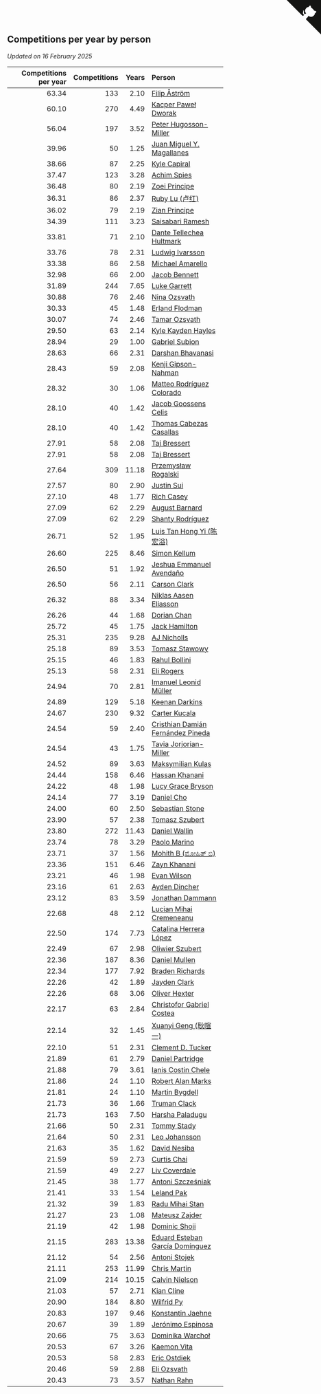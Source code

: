 ## Competitions per year by person

*Updated on 16 February 2025*

| Competitions per year | Competitions | Years | Person |
| ---: | ---: | ---: | :--- |
| 63.34 | 133 | 2.10 | [Filip Åström](https://www.worldcubeassociation.org/persons/2023ASTR01) |
| 60.10 | 270 | 4.49 | [Kacper Paweł Dworak](https://www.worldcubeassociation.org/persons/2020DWOR01) |
| 56.04 | 197 | 3.52 | [Peter Hugosson-Miller](https://www.worldcubeassociation.org/persons/2021HUGO01) |
| 39.96 | 50 | 1.25 | [Juan Miguel Y. Magallanes](https://www.worldcubeassociation.org/persons/2023MAGA09) |
| 38.66 | 87 | 2.25 | [Kyle Capiral](https://www.worldcubeassociation.org/persons/2022CAPI02) |
| 37.47 | 123 | 3.28 | [Achim Spies](https://www.worldcubeassociation.org/persons/2021SPIE01) |
| 36.48 | 80 | 2.19 | [Zoei Principe](https://www.worldcubeassociation.org/persons/2022PRIN09) |
| 36.31 | 86 | 2.37 | [Ruby Lu (卢红)](https://www.worldcubeassociation.org/persons/2022LURU01) |
| 36.02 | 79 | 2.19 | [Zian Principe](https://www.worldcubeassociation.org/persons/2022PRIN08) |
| 34.39 | 111 | 3.23 | [Saisabari Ramesh](https://www.worldcubeassociation.org/persons/2021RAME01) |
| 33.81 | 71 | 2.10 | [Dante Tellechea Hultmark](https://www.worldcubeassociation.org/persons/2023HULT01) |
| 33.76 | 78 | 2.31 | [Ludwig Ivarsson](https://www.worldcubeassociation.org/persons/2022IVAR01) |
| 33.38 | 86 | 2.58 | [Michael Amarello](https://www.worldcubeassociation.org/persons/2022AMAR09) |
| 32.98 | 66 | 2.00 | [Jacob Bennett](https://www.worldcubeassociation.org/persons/2023BENN04) |
| 31.89 | 244 | 7.65 | [Luke Garrett](https://www.worldcubeassociation.org/persons/2017GARR05) |
| 30.88 | 76 | 2.46 | [Nina Ozsvath](https://www.worldcubeassociation.org/persons/2022OZSV03) |
| 30.33 | 45 | 1.48 | [Erland Flodman](https://www.worldcubeassociation.org/persons/2023FLOD01) |
| 30.07 | 74 | 2.46 | [Tamar Ozsvath](https://www.worldcubeassociation.org/persons/2022OZSV04) |
| 29.50 | 63 | 2.14 | [Kyle Kayden Hayles](https://www.worldcubeassociation.org/persons/2022HAYL02) |
| 28.94 | 29 | 1.00 | [Gabriel Subion](https://www.worldcubeassociation.org/persons/2024SUBI01) |
| 28.63 | 66 | 2.31 | [Darshan Bhavanasi](https://www.worldcubeassociation.org/persons/2022BHAV01) |
| 28.43 | 59 | 2.08 | [Kenji Gipson-Nahman](https://www.worldcubeassociation.org/persons/2023GIPS01) |
| 28.32 | 30 | 1.06 | [Matteo Rodríguez Colorado](https://www.worldcubeassociation.org/persons/2024COLO04) |
| 28.10 | 40 | 1.42 | [Jacob Goossens Celis](https://www.worldcubeassociation.org/persons/2023CELI06) |
| 28.10 | 40 | 1.42 | [Thomas Cabezas Casallas](https://www.worldcubeassociation.org/persons/2023CASA08) |
| 27.91 | 58 | 2.08 | [Taj Bressert](https://www.worldcubeassociation.org/persons/2023BRES01) |
| 27.91 | 58 | 2.08 | [Taj Bressert](https://www.worldcubeassociation.org/persons/2023BRES01) |
| 27.64 | 309 | 11.18 | [Przemysław Rogalski](https://www.worldcubeassociation.org/persons/2013ROGA02) |
| 27.57 | 80 | 2.90 | [Justin Sui](https://www.worldcubeassociation.org/persons/2022SUIJ01) |
| 27.10 | 48 | 1.77 | [Rich Casey](https://www.worldcubeassociation.org/persons/2023CASE06) |
| 27.09 | 62 | 2.29 | [August Barnard](https://www.worldcubeassociation.org/persons/2022BARN21) |
| 27.09 | 62 | 2.29 | [Shanty Rodríguez](https://www.worldcubeassociation.org/persons/2022CUBI01) |
| 26.71 | 52 | 1.95 | [Luis Tan Hong Yi (陈宏溢)](https://www.worldcubeassociation.org/persons/2023YILU01) |
| 26.60 | 225 | 8.46 | [Simon Kellum](https://www.worldcubeassociation.org/persons/2016KELL12) |
| 26.50 | 51 | 1.92 | [Jeshua Emmanuel Avendaño](https://www.worldcubeassociation.org/persons/2023AVEN01) |
| 26.50 | 56 | 2.11 | [Carson Clark](https://www.worldcubeassociation.org/persons/2023CLAR02) |
| 26.32 | 88 | 3.34 | [Niklas Aasen Eliasson](https://www.worldcubeassociation.org/persons/2021ELIA01) |
| 26.26 | 44 | 1.68 | [Dorian Chan](https://www.worldcubeassociation.org/persons/2023DORI01) |
| 25.72 | 45 | 1.75 | [Jack Hamilton](https://www.worldcubeassociation.org/persons/2023HAMI08) |
| 25.31 | 235 | 9.28 | [AJ Nicholls](https://www.worldcubeassociation.org/persons/2015NICH04) |
| 25.18 | 89 | 3.53 | [Tomasz Stawowy](https://www.worldcubeassociation.org/persons/2021STAW01) |
| 25.15 | 46 | 1.83 | [Rahul Bollini](https://www.worldcubeassociation.org/persons/2023BOLL01) |
| 25.13 | 58 | 2.31 | [Eli Rogers](https://www.worldcubeassociation.org/persons/2022ROGE05) |
| 24.94 | 70 | 2.81 | [Imanuel Leonid Müller](https://www.worldcubeassociation.org/persons/2022MULL02) |
| 24.89 | 129 | 5.18 | [Keenan Darkins](https://www.worldcubeassociation.org/persons/2019DARK02) |
| 24.67 | 230 | 9.32 | [Carter Kucala](https://www.worldcubeassociation.org/persons/2015KUCA01) |
| 24.54 | 59 | 2.40 | [Cristhian Damián Fernández Pineda](https://www.worldcubeassociation.org/persons/2022PINE05) |
| 24.54 | 43 | 1.75 | [Tavia Jorjorian-Miller](https://www.worldcubeassociation.org/persons/2023JORJ01) |
| 24.52 | 89 | 3.63 | [Maksymilian Kulas](https://www.worldcubeassociation.org/persons/2021KULA02) |
| 24.44 | 158 | 6.46 | [Hassan Khanani](https://www.worldcubeassociation.org/persons/2018KHAN26) |
| 24.22 | 48 | 1.98 | [Lucy Grace Bryson](https://www.worldcubeassociation.org/persons/2023BRYS01) |
| 24.14 | 77 | 3.19 | [Daniel Cho](https://www.worldcubeassociation.org/persons/2021CHOD01) |
| 24.00 | 60 | 2.50 | [Sebastian Stone](https://www.worldcubeassociation.org/persons/2022STON09) |
| 23.90 | 57 | 2.38 | [Tomasz Szubert](https://www.worldcubeassociation.org/persons/2022SZUB02) |
| 23.80 | 272 | 11.43 | [Daniel Wallin](https://www.worldcubeassociation.org/persons/2013WALL03) |
| 23.74 | 78 | 3.29 | [Paolo Marino](https://www.worldcubeassociation.org/persons/2021MARI04) |
| 23.71 | 37 | 1.56 | [Mohith B (ಮೋಹಿತ್ ಬಿ)](https://www.worldcubeassociation.org/persons/2023BMOH01) |
| 23.36 | 151 | 6.46 | [Zayn Khanani](https://www.worldcubeassociation.org/persons/2018KHAN28) |
| 23.21 | 46 | 1.98 | [Evan Wilson](https://www.worldcubeassociation.org/persons/2023WILS11) |
| 23.16 | 61 | 2.63 | [Ayden Dincher](https://www.worldcubeassociation.org/persons/2022DINC01) |
| 23.12 | 83 | 3.59 | [Jonathan Dammann](https://www.worldcubeassociation.org/persons/2021DAMM01) |
| 22.68 | 48 | 2.12 | [Lucian Mihai Cremeneanu](https://www.worldcubeassociation.org/persons/2023CREM01) |
| 22.50 | 174 | 7.73 | [Catalina Herrera López](https://www.worldcubeassociation.org/persons/2017LOPE31) |
| 22.49 | 67 | 2.98 | [Oliwier Szubert](https://www.worldcubeassociation.org/persons/2022SZUB01) |
| 22.36 | 187 | 8.36 | [Daniel Mullen](https://www.worldcubeassociation.org/persons/2016MULL04) |
| 22.34 | 177 | 7.92 | [Braden Richards](https://www.worldcubeassociation.org/persons/2017RICH02) |
| 22.26 | 42 | 1.89 | [Jayden Clark](https://www.worldcubeassociation.org/persons/2023CLAR13) |
| 22.26 | 68 | 3.06 | [Oliver Hexter](https://www.worldcubeassociation.org/persons/2022HEXT01) |
| 22.17 | 63 | 2.84 | [Christofor Gabriel Costea](https://www.worldcubeassociation.org/persons/2022COST03) |
| 22.14 | 32 | 1.45 | [Xuanyi Geng (耿暄一)](https://www.worldcubeassociation.org/persons/2023GENG02) |
| 22.10 | 51 | 2.31 | [Clement D. Tucker](https://www.worldcubeassociation.org/persons/2022TUCK09) |
| 21.89 | 61 | 2.79 | [Daniel Partridge](https://www.worldcubeassociation.org/persons/2022PART02) |
| 21.88 | 79 | 3.61 | [Ianis Costin Chele](https://www.worldcubeassociation.org/persons/2021CHEL01) |
| 21.86 | 24 | 1.10 | [Robert Alan Marks](https://www.worldcubeassociation.org/persons/2024MARK03) |
| 21.81 | 24 | 1.10 | [Martin Bygdell](https://www.worldcubeassociation.org/persons/2024BYGD01) |
| 21.73 | 36 | 1.66 | [Truman Clack](https://www.worldcubeassociation.org/persons/2023CLAC02) |
| 21.73 | 163 | 7.50 | [Harsha Paladugu](https://www.worldcubeassociation.org/persons/2017PALA08) |
| 21.66 | 50 | 2.31 | [Tommy Stady](https://www.worldcubeassociation.org/persons/2022STAD01) |
| 21.64 | 50 | 2.31 | [Leo Johansson](https://www.worldcubeassociation.org/persons/2022JOHA08) |
| 21.63 | 35 | 1.62 | [David Nesiba](https://www.worldcubeassociation.org/persons/2023NESI01) |
| 21.59 | 59 | 2.73 | [Curtis Chai](https://www.worldcubeassociation.org/persons/2022CHAI02) |
| 21.59 | 49 | 2.27 | [Liv Coverdale](https://www.worldcubeassociation.org/persons/2022COVE02) |
| 21.45 | 38 | 1.77 | [Antoni Szcześniak](https://www.worldcubeassociation.org/persons/2023SZCZ04) |
| 21.41 | 33 | 1.54 | [Leland Pak](https://www.worldcubeassociation.org/persons/2023PAKL02) |
| 21.32 | 39 | 1.83 | [Radu Mihai Stan](https://www.worldcubeassociation.org/persons/2023STAN09) |
| 21.27 | 23 | 1.08 | [Mateusz Zajder](https://www.worldcubeassociation.org/persons/2024ZAJD01) |
| 21.19 | 42 | 1.98 | [Dominic Shoji](https://www.worldcubeassociation.org/persons/2023SHOJ01) |
| 21.15 | 283 | 13.38 | [Eduard Esteban García Domínguez](https://www.worldcubeassociation.org/persons/2011EDUA01) |
| 21.12 | 54 | 2.56 | [Antoni Stojek](https://www.worldcubeassociation.org/persons/2022STOJ03) |
| 21.11 | 253 | 11.99 | [Chris Martin](https://www.worldcubeassociation.org/persons/2013MART03) |
| 21.09 | 214 | 10.15 | [Calvin Nielson](https://www.worldcubeassociation.org/persons/2014NIEL03) |
| 21.03 | 57 | 2.71 | [Kian Cline](https://www.worldcubeassociation.org/persons/2022CLIN01) |
| 20.90 | 184 | 8.80 | [Wilfrid Py](https://www.worldcubeassociation.org/persons/2016PYWI01) |
| 20.83 | 197 | 9.46 | [Konstantin Jaehne](https://www.worldcubeassociation.org/persons/2015JAEH01) |
| 20.67 | 39 | 1.89 | [Jerónimo Espinosa](https://www.worldcubeassociation.org/persons/2023ESPI07) |
| 20.66 | 75 | 3.63 | [Dominika Warchoł](https://www.worldcubeassociation.org/persons/2021WARC01) |
| 20.53 | 67 | 3.26 | [Kaemon Vita](https://www.worldcubeassociation.org/persons/2021VITA01) |
| 20.53 | 58 | 2.83 | [Eric Ostdiek](https://www.worldcubeassociation.org/persons/2022OSTD01) |
| 20.46 | 59 | 2.88 | [Eli Ozsvath](https://www.worldcubeassociation.org/persons/2022OZSV01) |
| 20.43 | 73 | 3.57 | [Nathan Rahn](https://www.worldcubeassociation.org/persons/2021RAHN01) |


<a href="https://github.com/jonatanklosko/wca_statistics" class="github-corner" aria-label="View source on Github"><svg width="80" height="80" viewBox="0 0 250 250" style="fill:#151513; color:#fff; position: absolute; top: 0; border: 0; right: 0;" aria-hidden="true"><path d="M0,0 L115,115 L130,115 L142,142 L250,250 L250,0 Z"></path><path d="M128.3,109.0 C113.8,99.7 119.0,89.6 119.0,89.6 C122.0,82.7 120.5,78.6 120.5,78.6 C119.2,72.0 123.4,76.3 123.4,76.3 C127.3,80.9 125.5,87.3 125.5,87.3 C122.9,97.6 130.6,101.9 134.4,103.2" fill="currentColor" style="transform-origin: 130px 106px;" class="octo-arm"></path><path d="M115.0,115.0 C114.9,115.1 118.7,116.5 119.8,115.4 L133.7,101.6 C136.9,99.2 139.9,98.4 142.2,98.6 C133.8,88.0 127.5,74.4 143.8,58.0 C148.5,53.4 154.0,51.2 159.7,51.0 C160.3,49.4 163.2,43.6 171.4,40.1 C171.4,40.1 176.1,42.5 178.8,56.2 C183.1,58.6 187.2,61.8 190.9,65.4 C194.5,69.0 197.7,73.2 200.1,77.6 C213.8,80.2 216.3,84.9 216.3,84.9 C212.7,93.1 206.9,96.0 205.4,96.6 C205.1,102.4 203.0,107.8 198.3,112.5 C181.9,128.9 168.3,122.5 157.7,114.1 C157.9,116.9 156.7,120.9 152.7,124.9 L141.0,136.5 C139.8,137.7 141.6,141.9 141.8,141.8 Z" fill="currentColor" class="octo-body"></path></svg></a><style>.github-corner:hover .octo-arm{animation:octocat-wave 560ms ease-in-out}@keyframes octocat-wave{0%,100%{transform:rotate(0)}20%,60%{transform:rotate(-25deg)}40%,80%{transform:rotate(10deg)}}@media (max-width:500px){.github-corner:hover .octo-arm{animation:none}.github-corner .octo-arm{animation:octocat-wave 560ms ease-in-out}}</style>

